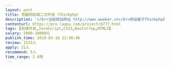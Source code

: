 ```yaml
---                
layout: post       
title: 觉醒网前端二次开发（Thinkphp）           
description: '</br>当前网站网址 http://www.awaker.cn</br>网站基于Thinkphp开发。</br>任务：</br>1.对当前网站PC前端样式重新设计，规范全站样式;</br>2.目前手机端页面非常不友好，新样式需自适应移动端页面;</br>'     
contenturl: https://pro.lagou.com/project/6777.html      
tags: [前端开发,JavaScript,CSS3,Bootstrap,HTML5]            
salary: 5000-10000元          
publish_time: 2018-03-16 22:36:46         
review: 1533人                   
apply: 21人                   
recommend: 5人                   
time_range: 2-4周              
---                 
```

